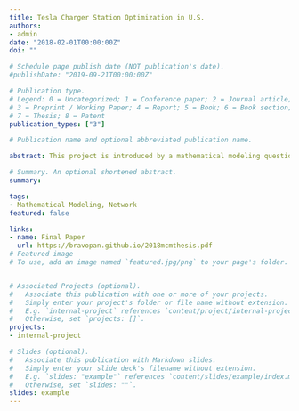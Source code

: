 ```yaml
---
title: Tesla Charger Station Optimization in U.S.
authors:
- admin
date: "2018-02-01T00:00:00Z"
doi: ""

# Schedule page publish date (NOT publication's date).
#publishDate: "2019-09-21T00:00:00Z"

# Publication type.
# Legend: 0 = Uncategorized; 1 = Conference paper; 2 = Journal article;
# 3 = Preprint / Working Paper; 4 = Report; 5 = Book; 6 = Book section;
# 7 = Thesis; 8 = Patent
publication_types: ["3"]

# Publication name and optional abbreviated publication name.

abstract: This project is introduced by a mathematical modeling question, the full question could be found [here](https://bravopan.github.io/2018_ICM_Problem_D.pdf). More concisely, we are given a task to optimize the Tesla charge station in U.S., with respect to the city population, charger specification, car types and etc.. Our solution could be checked on this [page](https://github.com/bravoPan/2018_MCM-ICM). The solution could be generic as a total solution for all electric vehicles, and we also explore the possibility to be applied in Korea, Australia.

# Summary. An optional shortened abstract.
summary:

tags:
- Mathematical Modeling, Network
featured: false

links:
- name: Final Paper
  url: https://bravopan.github.io/2018mcmthesis.pdf
# Featured image
# To use, add an image named `featured.jpg/png` to your page's folder.


# Associated Projects (optional).
#   Associate this publication with one or more of your projects.
#   Simply enter your project's folder or file name without extension.
#   E.g. `internal-project` references `content/project/internal-project/index.md`.
#   Otherwise, set `projects: []`.
projects:
- internal-project

# Slides (optional).
#   Associate this publication with Markdown slides.
#   Simply enter your slide deck's filename without extension.
#   E.g. `slides: "example"` references `content/slides/example/index.md`.
#   Otherwise, set `slides: ""`.
slides: example
---
```

